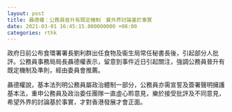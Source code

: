 ```yaml
---
layout: post
title: 聶德權：公務員晉升有既定機制　冀外界討論基於事實
date: 2021-03-01 16:45:15.000000000 +08:00
categories: rthk
---
```


政府日前公布食環署署長劉利群出任食物及衞生局常任秘書長後，引起部分人批評。公務員事務局局長聶德權表示，留意到事件近日引起關注，強調公務員晉升有既定機制及準則，經由委員會推薦。

聶德權說，基本法列明公務員屬政治體制一部分，公務員亦需宣誓及簽署聲明擁護基本法，重申公務員及政治委任團隊一直虛心聆意見，樂於接受批評及不同意見，希望外界的討論基於事實，才對香港發展才會正面。
